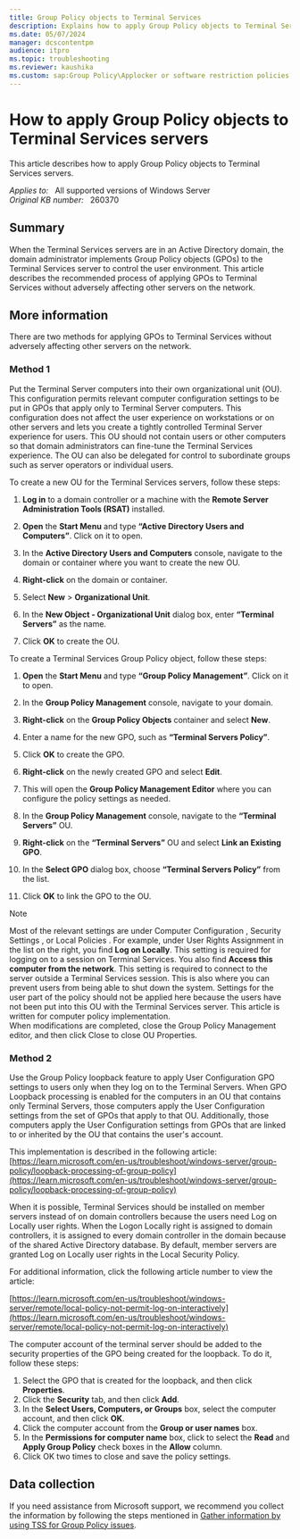 ```yaml
---
title: Group Policy objects to Terminal Services
description: Explains how to apply Group Policy objects to Terminal Services servers without adversely affecting other servers on the network.
ms.date: 05/07/2024
manager: dcscontentpm
audience: itpro
ms.topic: troubleshooting
ms.reviewer: kaushika
ms.custom: sap:Group Policy\Applocker or software restriction policies, csstroubleshoot
---
```

# How to apply Group Policy objects to Terminal Services servers

This article describes how to apply Group Policy objects to Terminal Services servers.

_Applies to:_ &nbsp; All supported versions of Windows Server  
_Original KB number:_ &nbsp; 260370

## Summary

When the Terminal Services servers are in an Active Directory domain, the domain administrator implements Group Policy objects (GPOs) to the Terminal Services server to control the user environment. This article describes the recommended process of applying GPOs to Terminal Services without adversely affecting other servers on the network.

## More information

There are two methods for applying GPOs to Terminal Services without adversely affecting other servers on the network.

### Method 1

Put the Terminal Server computers into their own organizational unit (OU). This configuration permits relevant computer configuration settings to be put in GPOs that apply only to Terminal Server computers. This configuration does not affect the user experience on workstations or on other servers and lets you create a tightly controlled Terminal Server experience for users. This OU should not contain users or other computers so that domain administrators can fine-tune the Terminal Services experience. The OU can also be delegated for control to subordinate groups such as server operators or individual users.

To create a new OU for the Terminal Services servers, follow these steps:

1. __Log in__ to a domain controller or a machine with the __Remote Server Administration Tools (RSAT)__ installed.

1. __Open__ the __Start Menu__ and type __“Active Directory Users and Computers”__. Click on it to open.

1. In the __Active Directory Users and Computers__ console, navigate to the domain or container where you want to create the new OU.

1. __Right-click__ on the domain or container.

1. Select __New__ > __Organizational Unit__.

1. In the __New Object - Organizational Unit__ dialog box, enter __“Terminal Servers”__ as the name.

1. Click __OK__ to create the OU.  

To create a Terminal Services Group Policy object, follow these steps:

1. __Open__ the __Start Menu__ and type __“Group Policy Management”__. Click on it to open.

1. In the __Group Policy Management__ console, navigate to your domain.

1. __Right-click__ on the __Group Policy Objects__ container and select __New__.

1. Enter a name for the new GPO, such as __“Terminal Servers Policy”__.

1. Click __OK__ to create the GPO.

1. __Right-click__ on the newly created GPO and select __Edit__.

1. This will open the __Group Policy Management Editor__ where you can configure the policy settings as needed.

1. In the __Group Policy Management__ console, navigate to the __“Terminal Servers”__ OU.

1. __Right-click__ on the __“Terminal Servers”__ OU and select __Link an Existing GPO__.

1. In the __Select GPO__ dialog box, choose __“Terminal Servers Policy”__ from the list.

1. Click __OK__ to link the GPO to the OU.

> [!NOTE]
> Most of the relevant settings are under Computer Configuration , Security Settings , or Local Policies . For example, under User Rights Assignment in the list on the right, you find **Log on Locally**. This setting is required for logging on to a session on Terminal Services. You also find **Access this computer from the network**. This setting is required to connect to the server outside a Terminal Services session. This is also where you can prevent users from being able to shut down the system. Settings for the user part of the policy should not be applied here because the users have not been put into this OU with the Terminal Services server. This article is written for computer policy implementation.  
When modifications are completed, close the Group Policy Management editor, and then click Close to close OU Properties.

### Method 2

Use the Group Policy loopback feature to apply User Configuration GPO settings to users only when they log on to the Terminal Servers. When GPO Loopback processing is enabled for the computers in an OU that contains only Terminal Servers, those computers apply the User Configuration settings from the set of GPOs that apply to that OU. Additionally, those computers apply the User Configuration settings from GPOs that are linked to or inherited by the OU that contains the user's account.

This implementation is described in the following article:  
[https://learn.microsoft.com/en-us/troubleshoot/windows-server/group-policy/loopback-processing-of-group-policy](https://learn.microsoft.com/en-us/troubleshoot/windows-server/group-policy/loopback-processing-of-group-policy) 

When it is possible, Terminal Services should be installed on member servers instead of on domain controllers because the users need Log on Locally user rights. When the Logon Locally right is assigned to domain controllers, it is assigned to every domain controller in the domain because of the shared Active Directory database. By default, member servers are granted Log on Locally user rights in the Local Security Policy.

For additional information, click the following article number to view the article:

[https://learn.microsoft.com/en-us/troubleshoot/windows-server/remote/local-policy-not-permit-log-on-interactively](https://learn.microsoft.com/en-us/troubleshoot/windows-server/remote/local-policy-not-permit-log-on-interactively)

The computer account of the terminal server should be added to the security properties of the GPO being created for the loopback. To do it, follow these steps:  

1. Select the GPO that is created for the loopback, and then click **Properties**.
2. Click the **Security** tab, and then click **Add**.
3. In the **Select Users, Computers, or Groups** box, select the computer account, and then click **OK**.
4. Click the computer account from the **Group or user names** box.
5. In the **Permissions for computer name** box, click to select the **Read** and **Apply Group Policy** check boxes in the **Allow** column.
6. Click OK two times to close and save the policy settings.

## Data collection

If you need assistance from Microsoft support, we recommend you collect the information by following the steps mentioned in [Gather information by using TSS for Group Policy issues](../../windows-client/windows-troubleshooters/gather-information-using-tss-group-policy.md).
